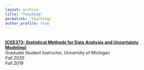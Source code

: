 ```yaml
---
layout: archive
title: "Teaching"
permalink: /teaching/
author_profile: true
---
```

<br><b>[[CEE373: Statistical Methods for Data Analysis and Uncertainty Modeling]](wayiya.github.io/teaching/CEE373.md)</b><br>
Graduate Student Instructor, University of Michigan
<br><i>Fall 2020</i> 
<br><i>Fall 2019</i> 
